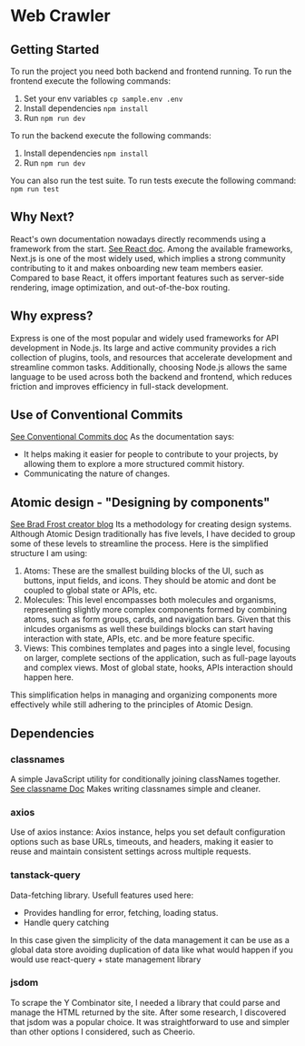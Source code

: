 # Web Crawler

## Getting Started

To run the project you need both backend and frontend running.
To run the frontend execute the following commands:

1. Set your env variables `cp sample.env .env`
2. Install dependencies `npm install`
3. Run `npm run dev`

To run the backend execute the following commands:

1. Install dependencies `npm install`
2. Run `npm run dev`

You can also run the test suite.
To run tests execute the following command: `npm run test`

## Why Next?

React's own documentation nowadays directly recommends using a framework from the start. [See React doc](https://react.dev/learn/start-a-new-react-project).
Among the available frameworks, Next.js is one of the most widely used, which implies a strong community contributing to it and makes onboarding new team members easier. Compared to base React, it offers important features such as server-side rendering, image optimization, and out-of-the-box routing.

## Why express?

Express is one of the most popular and widely used frameworks for API development in Node.js. Its large and active community provides a rich collection of plugins, tools, and resources that accelerate development and streamline common tasks. Additionally, choosing Node.js allows the same language to be used across both the backend and frontend, which reduces friction and improves efficiency in full-stack development.

## Use of Conventional Commits

[See Conventional Commits doc](https://www.conventionalcommits.org/en/v1.0.0/)
As the documentation says:

- It helps making it easier for people to contribute to your projects, by allowing them to explore a more structured commit history.
- Communicating the nature of changes.

## Atomic design - "Designing by components"

[See Brad Frost creator blog](https://bradfrost.com/blog/post/atomic-web-design/)
Its a methodology for creating design systems.
Although Atomic Design traditionally has five levels, I have decided to group some of these levels to streamline the process. Here is the simplified structure I am using:

1. Atoms: These are the smallest building blocks of the UI, such as buttons, input fields, and icons. They should be atomic and dont be coupled to global state or APIs, etc.
2. Molecules: This level encompasses both molecules and organisms, representing slightly more complex components formed by combining atoms, such as form groups, cards, and navigation bars. Given that this inlcudes organisms as well these buildings blocks can start having interaction with state, APIs, etc. and be more feature specific.
3. Views: This combines templates and pages into a single level, focusing on larger, complete sections of the application, such as full-page layouts and complex views. Most of global state, hooks, APIs interaction should happen here.

This simplification helps in managing and organizing components more effectively while still adhering to the principles of Atomic Design.

## Dependencies

### classnames

A simple JavaScript utility for conditionally joining classNames together. [See classname Doc](https://www.npmjs.com/package/classnames)
Makes writing classnames simple and cleaner.

### axios

Use of axios instance: Axios instance, helps you set default configuration options such as base URLs, timeouts, and headers, making it easier to reuse and maintain consistent settings across multiple requests.

### tanstack-query

Data-fetching library. Usefull features used here:

- Provides handling for error, fetching, loading status.
- Handle query catching

In this case given the simplicity of the data management it can be use as a global data store avoiding duplication of data like what would happen if you would use react-query + state management library

### jsdom

To scrape the Y Combinator site, I needed a library that could parse and manage the HTML returned by the site. After some research, I discovered that jsdom was a popular choice. It was straightforward to use and simpler than other options I considered, such as Cheerio.
